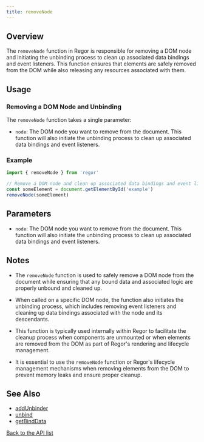 ```yaml
---
title: removeNode
---
```



## Overview

The `removeNode` function in Regor is responsible for removing a DOM node and initiating the unbinding process to clean up associated data bindings and event listeners. This function ensures that elements are safely removed from the DOM while also releasing any resources associated with them.

## Usage

### Removing a DOM Node and Unbinding

The `removeNode` function takes a single parameter:

- `node`: The DOM node you want to remove from the document. This function will also initiate the unbinding process to clean up associated data bindings and event listeners.

### Example

```javascript
import { removeNode } from 'regor'

// Remove a DOM node and clean up associated data bindings and event listeners
const someElement = document.getElementById('example')
removeNode(someElement)
```

## Parameters

- `node`: The DOM node you want to remove from the document. This function will also initiate the unbinding process to clean up associated data bindings and event listeners.

## Notes

- The `removeNode` function is used to safely remove a DOM node from the document while ensuring that any bound data and associated logic are properly unbound and cleaned up.

- When called on a specific DOM node, the function also initiates the unbinding process, which includes removing event listeners and cleaning up data bindings associated with the node and its descendants.

- This function is typically used internally within Regor to facilitate the cleanup process when components are unmounted or when elements are removed from the DOM as part of Regor's rendering and lifecycle management.

- It is essential to use the `removeNode` function or Regor's lifecycle management mechanisms when removing elements from the DOM to prevent memory leaks and ensure proper cleanup.

## See Also

- [addUnbinder](../addUnbinder.md)
- [unbind](../unbind.md)
- [getBindData](../getBindData.md)

[Back to the API list](../regor-api.md)
